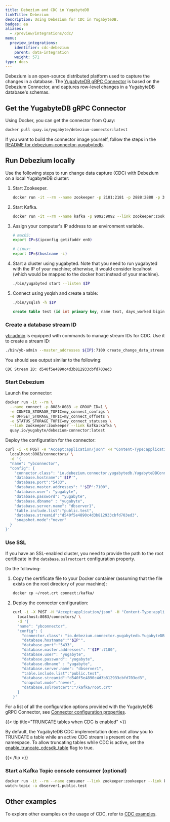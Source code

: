 ```yaml
---
title: Debezium and CDC in YugabyteDB
linkTitle: Debezium
description: Using Debezium for CDC in YugabyteDB.
badges: ea
aliases:
  - /preview/integrations/cdc/
menu:
  preview_integrations:
    identifier: cdc-debezium
    parent: data-integration
    weight: 571
type: docs
---
```


Debezium is an open-source distributed platform used to capture the changes in a database. The [YugabyteDB gRPC Connector](../../../explore/change-data-capture/using-yugabytedb-grpc-replication/) is based on the Debezium Connector, and captures row-level changes in a YugabyteDB database's schemas.

## Get the YugabyteDB gRPC Connector

Using Docker, you can get the connector from Quay:

```sh
docker pull quay.io/yugabyte/debezium-connector:latest
```

If you want to build the connector image yourself, follow the steps in the [README for debezium-connector-yugabytedb](https://github.com/yugabyte/debezium-connector-yugabytedb/blob/main/README.md).

## Run Debezium locally

Use the following steps to run change data capture (CDC) with Debezium on a local YugabyteDB cluster:

1. Start Zookeeper.

    ```sh
    docker run -it --rm --name zookeeper -p 2181:2181 -p 2888:2888 -p 3888:3888 debezium/zookeeper:1.9
    ```

1. Start Kafka.

    ```sh
    docker run -it --rm --name kafka -p 9092:9092 --link zookeeper:zookeeper debezium/kafka:1.9
    ```

1. Assign your computer's IP address to an environment variable.

    ```sh
    # macOS:
    export IP=$(ipconfig getifaddr en0)

    # Linux:
    export IP=$(hostname -i)
    ```

1. Start a cluster using yugabyted. Note that you need to run yugabyted with the IP of your machine; otherwise, it would consider localhost (which would be mapped to the docker host instead of your machine).

    ```sh
    ./bin/yugabyted start --listen $IP
    ```

1. Connect using ysqlsh and create a table:

    ```sh
    ./bin/ysqlsh -h $IP
    ```

    ```sql
    create table test (id int primary key, name text, days_worked bigint);
    ```

### Create a database stream ID

[yb-admin](../../../admin/yb-admin#change-data-capture-cdc-commands) is equipped with commands to manage stream IDs for CDC. Use it to create a stream ID:

```sh
./bin/yb-admin --master_addresses ${IP}:7100 create_change_data_stream ysql.yugabyte
```

You should see output similar to the following:

```output
CDC Stream ID: d540f5e4890c4d3b812933cbfd703ed3
```

### Start Debezium

Launch the connector:

```sh
docker run -it --rm \
  --name connect -p 8083:8083 -e GROUP_ID=1 \
  -e CONFIG_STORAGE_TOPIC=my_connect_configs \
  -e OFFSET_STORAGE_TOPIC=my_connect_offsets \
  -e STATUS_STORAGE_TOPIC=my_connect_statuses \
  --link zookeeper:zookeeper --link kafka:kafka \
  quay.io/yugabyte/debezium-connector:latest
```

Deploy the configuration for the connector:

```bash
curl -i -X POST -H "Accept:application/json" -H "Content-Type:application/json" \
  localhost:8083/connectors/ \
  -d '{
  "name": "ybconnector",
  "config": {
    "connector.class": "io.debezium.connector.yugabytedb.YugabyteDBConnector",
    "database.hostname":"'$IP'",
    "database.port":"5433",
    "database.master.addresses": "'$IP':7100",
    "database.user": "yugabyte",
    "database.password": "yugabyte",
    "database.dbname" : "yugabyte",
    "database.server.name": "dbserver1",
    "table.include.list":"public.test",
    "database.streamid":"d540f5e4890c4d3b812933cbfd703ed3",
    "snapshot.mode":"never"
  }
}'
```

### Use SSL

If you have an SSL-enabled cluster, you need to provide the path to the root certificate in the `database.sslrootcert` configuration property.

Do the following:

1. Copy the certificate file to your Docker container (assuming that the file exists on the root directory of your machine):

    ```sh
    docker cp ~/root.crt connect:/kafka/
    ```

1. Deploy the connector configuration:

    ```sh
    curl -i -X POST -H "Accept:application/json" -H "Content-Type:application/json" \
      localhost:8083/connectors/ \
      -d '{
      "name": "ybconnector",
      "config": {
        "connector.class": "io.debezium.connector.yugabytedb.YugabyteDBConnector",
        "database.hostname":"'$IP'",
        "database.port":"5433",
        "database.master.addresses": "'$IP':7100",
        "database.user": "yugabyte",
        "database.password": "yugabyte",
        "database.dbname" : "yugabyte",
        "database.server.name": "dbserver1",
        "table.include.list":"public.test",
        "database.streamid":"d540f5e4890c4d3b812933cbfd703ed3",
        "snapshot.mode":"never",
        "database.sslrootcert":"/kafka/root.crt"
      }
    }'
    ```

For a list of all the configuration options provided with the YugabyteDB gRPC Connector, see [Connector configuration properties](../../../explore/change-data-capture/using-yugabytedb-grpc-replication/debezium-connector-yugabytedb/#connector-configuration-properties).

{{< tip title="TRUNCATE tables when CDC is enabled" >}}

By default, the YugabyteDB CDC implementation does not allow you to TRUNCATE a table while an active CDC stream is present on the namespace. To allow truncating tables while CDC is active, set the [enable_truncate_cdcsdk_table](../../../reference/configuration/yb-tserver/#enable-truncate-cdcsdk-table) flag to true.

{{< /tip >}}

### Start a Kafka Topic console consumer (optional)

```sh
docker run -it --rm --name consumer --link zookeeper:zookeeper --link kafka:kafka debezium/kafka:1.9 \
watch-topic -a dbserver1.public.test
```

## Other examples

To explore other examples on the usage of CDC, refer to [CDC examples](https://github.com/yugabyte/cdc-examples).
